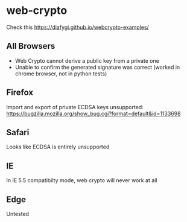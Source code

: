 # web-crypto

Check this https://diafygi.github.io/webcrypto-examples/

## All Browsers
- Web Crypto cannot derive a public key from a private one
- Unable to confirm the generated signature was correct (worked in chrome browser, not in python tests)

## Firefox
Import and export of private ECDSA keys unsupported: https://bugzilla.mozilla.org/show_bug.cgi?format=default&id=1133698

## Safari
Looks like ECDSA is entirely unsupported

## IE
In IE 5.5 compatibilty mode, web crypto will never work at all

## Edge
Untested
